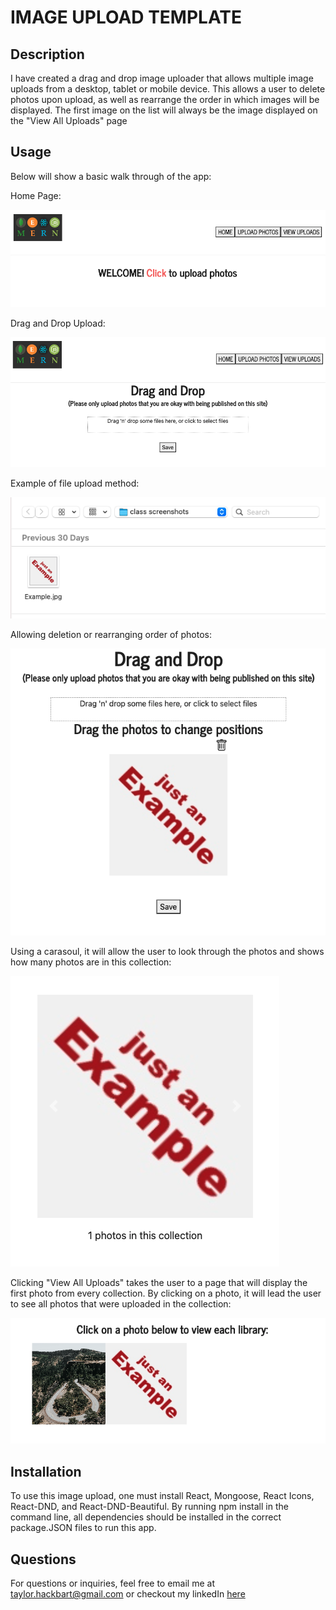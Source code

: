 # IMAGE UPLOAD TEMPLATE

## Description
I have created a drag and drop image uploader that allows multiple image uploads from a desktop, tablet or mobile device. This allows a user to delete photos upon upload, as well as rearrange the order in which images will be displayed. The first image on the list will always be the image displayed on the "View All Uploads" page

## Usage
Below will show a basic walk through of the app:

Home Page:

<img src="https://github.com/taylorhackbart/IMAGE-UPLOAD/blob/master/readmeimages/Screen%20Shot%202021-03-03%20at%2011.11.44%20AM.png" />

Drag and Drop Upload:

<img src="https://github.com/taylorhackbart/IMAGE-UPLOAD/blob/master/readmeimages/Screen%20Shot%202021-03-03%20at%2011.11.52%20AM.png" />

Example of file upload method:

<img src="https://github.com/taylorhackbart/IMAGE-UPLOAD/blob/master/readmeimages/Screen%20Shot%202021-03-03%20at%2011.12.06%20AM.png" />

Allowing deletion or rearranging order of photos:

<img src="https://github.com/taylorhackbart/IMAGE-UPLOAD/blob/master/readmeimages/Screen%20Shot%202021-03-03%20at%2011.12.15%20AM.png" />

Using a carasoul, it will allow the user to look through the photos and shows how many photos are in this collection:

<img src="https://github.com/taylorhackbart/IMAGE-UPLOAD/blob/master/readmeimages/Screen%20Shot%202021-03-03%20at%2011.12.23%20AM.png" />

Clicking "View All Uploads" takes the user to a page that will display the first photo from every collection. By clicking on a photo, it will lead the user to see all photos that were uploaded in the collection:

<img src="https://github.com/taylorhackbart/IMAGE-UPLOAD/blob/master/readmeimages/Screen%20Shot%202021-03-03%20at%2011.12.31%20AM.png" />

## Installation
To use this image upload, one must install React, Mongoose, React Icons, React-DND, and React-DND-Beautiful. By running npm install in the command line, all dependencies should be installed in the correct package.JSON files to run this app.

## Questions
For questions or inquiries, feel free to email me at taylor.hackbart@gmail.com or checkout my linkedIn <a href="https://www.linkedin.com/in/taylorhackbart/" > here </a>
